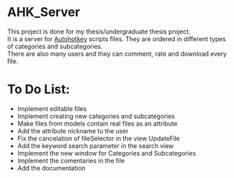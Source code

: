 # AHK_Server<br>
This project is done for my thesis/undergraduate thesis project.<br>
It is a server for [Autohotkey](https://www.autohotkey.com/) scripts files. They are ordered in different types of categories and subcategories.<br>
There are also many users and they can comment, rate and download every file. <br>
# To Do List:<br>
* Implement editable files <br>
* Implement creating new categories and subcategories <br>
* Make files from models contain real files as an attribute <br>
* Add the attribute nickname tu the user <br>
* Fix the cancelation of fileSelector in the view UpdateFile <br>
* Add the keyword search parameter in the search view <br>
* Implement the new window for Categories and Subcategories <br>
* Implement the comentaries in the file <br>
* Add the documentation
